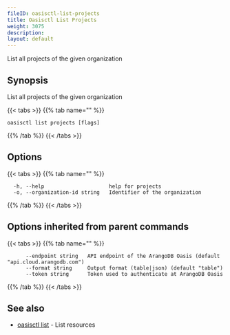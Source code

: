 ```yaml
---
fileID: oasisctl-list-projects
title: Oasisctl List Projects
weight: 3075
description: 
layout: default
---
```

List all projects of the given organization

## Synopsis

List all projects of the given organization

{{< tabs >}}
{{% tab name="" %}}
```
oasisctl list projects [flags]
```
{{% /tab %}}
{{< /tabs >}}

## Options

{{< tabs >}}
{{% tab name="" %}}
```
  -h, --help                     help for projects
  -o, --organization-id string   Identifier of the organization
```
{{% /tab %}}
{{< /tabs >}}

## Options inherited from parent commands

{{< tabs >}}
{{% tab name="" %}}
```
      --endpoint string   API endpoint of the ArangoDB Oasis (default "api.cloud.arangodb.com")
      --format string     Output format (table|json) (default "table")
      --token string      Token used to authenticate at ArangoDB Oasis
```
{{% /tab %}}
{{< /tabs >}}

## See also

* [oasisctl list]()	 - List resources

